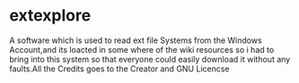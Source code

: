 extexplore
==========

A software which is used to read ext file Systems from the Windows Account,and its loacted in some where of the wiki resources so i had to bring into this system so that everyone could easily download it without any faults.All the Credits goes to the Creator and GNU Licencse
